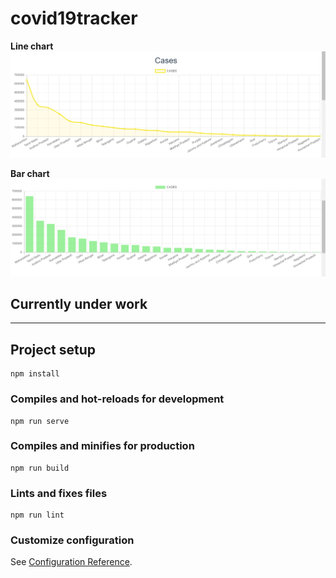 # **covid19tracker**

**Line chart**
<img src="./src/LineChrat.png">

**Bar chart**
<img src="./src/BarChart.png">

## Currently under work

<hr>

## Project setup
```
npm install
```

### Compiles and hot-reloads for development
```
npm run serve
```

### Compiles and minifies for production
```
npm run build
```

### Lints and fixes files
```
npm run lint
```

### Customize configuration
See [Configuration Reference](https://cli.vuejs.org/config/).
